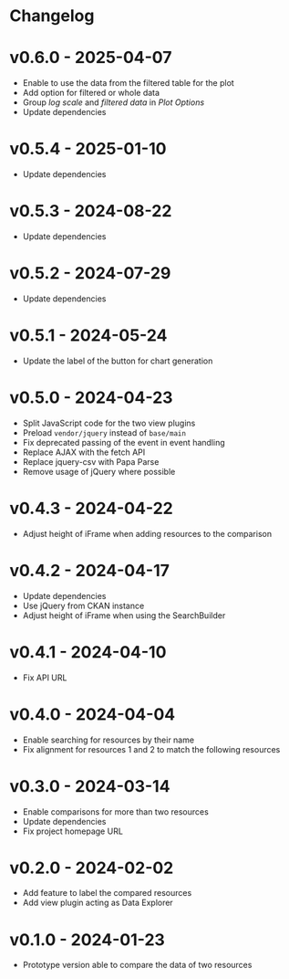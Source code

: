 # Changelog

# v0.6.0 - 2025-04-07
- Enable to use the data from the filtered table for the plot
- Add option for filtered or whole data
- Group _log scale_ and _filtered data_ in _Plot Options_
- Update dependencies

# v0.5.4 - 2025-01-10
- Update dependencies

# v0.5.3 - 2024-08-22
- Update dependencies

# v0.5.2 - 2024-07-29
- Update dependencies

# v0.5.1 - 2024-05-24
- Update the label of the button for chart generation

# v0.5.0 - 2024-04-23
- Split JavaScript code for the two view plugins
- Preload `vendor/jquery` instead of `base/main`
- Fix deprecated passing of the event in event handling
- Replace AJAX with the fetch API
- Replace jquery-csv with Papa Parse
- Remove usage of jQuery where possible

# v0.4.3 - 2024-04-22
- Adjust height of iFrame when adding resources to the comparison

# v0.4.2 - 2024-04-17
- Update dependencies
- Use jQuery from CKAN instance
- Adjust height of iFrame when using the SearchBuilder

# v0.4.1 - 2024-04-10
- Fix API URL

# v0.4.0 - 2024-04-04
- Enable searching for resources by their name
- Fix alignment for resources 1 and 2 to match the following resources

# v0.3.0 - 2024-03-14
- Enable comparisons for more than two resources
- Update dependencies
- Fix project homepage URL

# v0.2.0 - 2024-02-02
- Add feature to label the compared resources
- Add view plugin acting as Data Explorer

# v0.1.0 - 2024-01-23
- Prototype version able to compare the data of two resources
